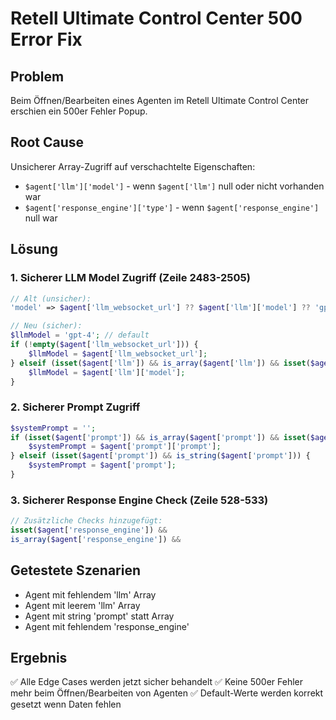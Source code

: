# Retell Ultimate Control Center 500 Error Fix

## Problem
Beim Öffnen/Bearbeiten eines Agenten im Retell Ultimate Control Center erschien ein 500er Fehler Popup.

## Root Cause
Unsicherer Array-Zugriff auf verschachtelte Eigenschaften:
- `$agent['llm']['model']` - wenn `$agent['llm']` null oder nicht vorhanden war
- `$agent['response_engine']['type']` - wenn `$agent['response_engine']` null war

## Lösung

### 1. Sicherer LLM Model Zugriff (Zeile 2483-2505)
```php
// Alt (unsicher):
'model' => $agent['llm_websocket_url'] ?? $agent['llm']['model'] ?? 'gpt-4',

// Neu (sicher):
$llmModel = 'gpt-4'; // default
if (!empty($agent['llm_websocket_url'])) {
    $llmModel = $agent['llm_websocket_url'];
} elseif (isset($agent['llm']) && is_array($agent['llm']) && isset($agent['llm']['model'])) {
    $llmModel = $agent['llm']['model'];
}
```

### 2. Sicherer Prompt Zugriff
```php
$systemPrompt = '';
if (isset($agent['prompt']) && is_array($agent['prompt']) && isset($agent['prompt']['prompt'])) {
    $systemPrompt = $agent['prompt']['prompt'];
} elseif (isset($agent['prompt']) && is_string($agent['prompt'])) {
    $systemPrompt = $agent['prompt'];
}
```

### 3. Sicherer Response Engine Check (Zeile 528-533)
```php
// Zusätzliche Checks hinzugefügt:
isset($agent['response_engine']) && 
is_array($agent['response_engine']) &&
```

## Getestete Szenarien
- Agent mit fehlendem 'llm' Array
- Agent mit leerem 'llm' Array
- Agent mit string 'prompt' statt Array
- Agent mit fehlendem 'response_engine'

## Ergebnis
✅ Alle Edge Cases werden jetzt sicher behandelt
✅ Keine 500er Fehler mehr beim Öffnen/Bearbeiten von Agenten
✅ Default-Werte werden korrekt gesetzt wenn Daten fehlen